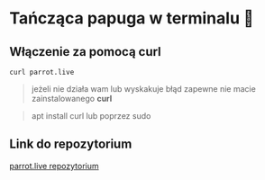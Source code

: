 # Tańcząca papuga w terminalu 🦜

## Włączenie za pomocą curl
```
curl parrot.live
```
> jeżeli nie działa wam lub wyskakuje błąd zapewne nie macie zainstalowanego **curl** 

> apt install curl lub poprzez sudo

## Link do repozytorium
[parrot.live repozytorium](https://github.com/hugomd/parrot.live)